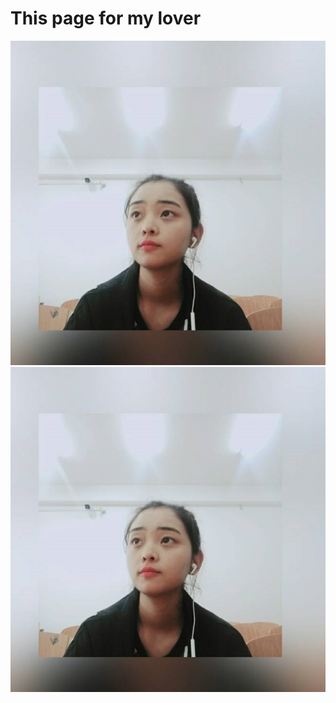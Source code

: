 # This page for my lover
  ![Image](https://github.com/MrCavalry/mrcavalry.github.com/raw/master/1.jpg)
  ![Image](https://github.com/MrCavalry/mrcavalry.github.com/raw/master/1.jpg)
 


